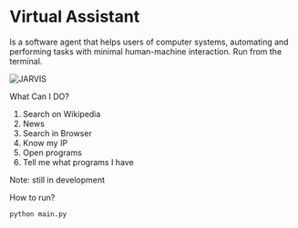 # Virtual Assistant

Is a software agent that helps users of computer systems, automating and performing tasks with minimal human-machine interaction. Run from the terminal.

![JARVIS](https://encrypted-tbn0.gstatic.com/images?q=tbn:ANd9GcS1bbd2WVHl17DU5-l9BRj6yiiy85Z3vArVXg&usqp=CAU)

What Can I DO?
1. Search on Wikipedia
2. News
3. Search in Browser
4. Know my IP
5. Open programs
6. Tell me what programs I have


Note: still in development

How to run?
```sh
python main.py
```

